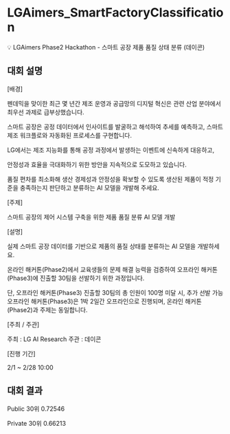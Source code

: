 # LGAimers_SmartFactoryClassification
💡 LGAimers Phase2 Hackathon - 스마트 공장 제품 품질 상태 분류 (데이콘)

## 대회 설명
[배경] 

펜데믹을 맞이한 최근 몇 년간 제조 운영과 공급망의 디지털 혁신은 관련 산업 분야에서 최우선 과제로 급부상했습니다.

스마트 공장은 공정 데이터에서 인사이트를 발굴하고 해석하여 추세를 예측하고, 스마트 제조 워크플로와 자동화된 프로세스를 구현합니다.

LG에서는 제조 지능화를 통해 공정 과정에서 발생하는 이벤트에 신속하게 대응하고,

안정성과 효율을 극대화하기 위한 방안을 지속적으로 도모하고 있습니다.

품질 편차를 최소화해 생산 경제성과 안정성을 확보할 수 있도록 생산된 제품이 적정 기준을 충족하는지 판단하고 분류하는 AI 모델을 개발해 주세요.



[주제]

스마트 공장의 제어 시스템 구축을 위한 제품 품질 분류 AI 모델 개발



[설명]

실제 스마트 공장 데이터를 기반으로 제품의 품질 상태를 분류하는 AI 모델을 개발하세요.

온라인 해커톤(Phase2)에서 교육생들의 문제 해결 능력을 검증하여 오프라인 해커톤(Phase3)에 진출할 30팀을 선발하기 위한 과정입니다.

단, 오프라인 해커톤(Phase3) 진출할 30팀의 총 인원이 100명 미달 시, 추가 선발 가능
오프라인 해커톤(Phase3)은 1박 2일간 오프라인으로 진행되며, 온라인 해커톤(Phase2)과 주제는 동일합니다.

[주최 / 주관]

주최 : LG AI Research
주관 : 데이콘

[진행 기간]

2/1 ~ 2/28 10:00

## 대회 결과
Public 30위 0.72546

Private 30위 0.66213
